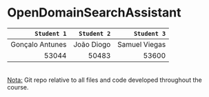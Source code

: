 # OpenDomainSearchAssistant

|`Student 1`|`Student 2`|`Student 3`|
|--:|--:|---:|
|Gonçalo Antunes|João Diogo|Samuel Viegas|
|53044|50483|53600|

</br>
<ins>Nota:</ins> Git repo relative to all files and code developed throughout the course.
